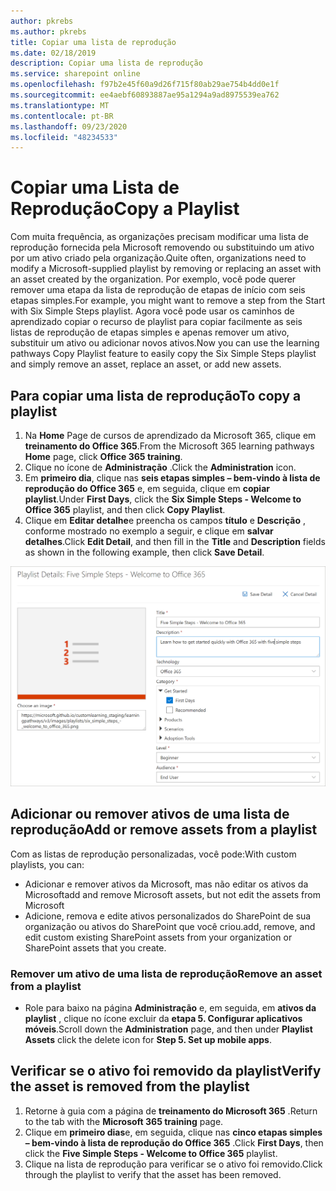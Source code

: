 ```yaml
---
author: pkrebs
ms.author: pkrebs
title: Copiar uma lista de reprodução
ms.date: 02/18/2019
description: Copiar uma lista de reprodução
ms.service: sharepoint online
ms.openlocfilehash: f97b2e45f60a9d26f715f80ab29ae754b4dd0e1f
ms.sourcegitcommit: ee4aebf60893887ae95a1294a9ad8975539ea762
ms.translationtype: MT
ms.contentlocale: pt-BR
ms.lasthandoff: 09/23/2020
ms.locfileid: "48234533"
---
```

# <a name="copy-a-playlist"></a><span data-ttu-id="51370-103">Copiar uma Lista de Reprodução</span><span class="sxs-lookup"><span data-stu-id="51370-103">Copy a Playlist</span></span>
<span data-ttu-id="51370-104">Com muita frequência, as organizações precisam modificar uma lista de reprodução fornecida pela Microsoft removendo ou substituindo um ativo por um ativo criado pela organização.</span><span class="sxs-lookup"><span data-stu-id="51370-104">Quite often, organizations need to modify a Microsoft-supplied playlist by removing or replacing an asset with an asset created by the organization.</span></span> <span data-ttu-id="51370-105">Por exemplo, você pode querer remover uma etapa da lista de reprodução de etapas de início com seis etapas simples.</span><span class="sxs-lookup"><span data-stu-id="51370-105">For example, you might want to remove a step from the Start with Six Simple Steps playlist.</span></span> <span data-ttu-id="51370-106">Agora você pode usar os caminhos de aprendizado copiar o recurso de playlist para copiar facilmente as seis listas de reprodução de etapas simples e apenas remover um ativo, substituir um ativo ou adicionar novos ativos.</span><span class="sxs-lookup"><span data-stu-id="51370-106">Now you can use the learning pathways Copy Playlist feature to easily copy the Six Simple Steps playlist and simply remove an asset, replace an asset, or add new assets.</span></span> 

## <a name="to-copy-a-playlist"></a><span data-ttu-id="51370-107">Para copiar uma lista de reprodução</span><span class="sxs-lookup"><span data-stu-id="51370-107">To copy a playlist</span></span>

1. <span data-ttu-id="51370-108">Na **Home** Page de cursos de aprendizado da Microsoft 365, clique em **treinamento do Office 365**.</span><span class="sxs-lookup"><span data-stu-id="51370-108">From the Microsoft 365 learning pathways **Home** page, click **Office 365 training**.</span></span>
2. <span data-ttu-id="51370-109">Clique no ícone de **Administração** .</span><span class="sxs-lookup"><span data-stu-id="51370-109">Click the **Administration** icon.</span></span>
3. <span data-ttu-id="51370-110">Em **primeiro dia**, clique nas **seis etapas simples – bem-vindo à lista de reprodução do Office 365** e, em seguida, clique em **copiar playlist**.</span><span class="sxs-lookup"><span data-stu-id="51370-110">Under **First Days**, click the **Six Simple Steps - Welcome to Office 365** playlist, and then click **Copy Playlist**.</span></span> 
4. <span data-ttu-id="51370-111">Clique em **Editar detalhe**e preencha os campos **título** e **Descrição** , conforme mostrado no exemplo a seguir, e clique em **salvar detalhes**.</span><span class="sxs-lookup"><span data-stu-id="51370-111">Click **Edit Detail**, and then fill in the **Title** and **Description** fields as shown in the following example, then click **Save Detail**.</span></span>  
 
![cg-copyplaylist5steps.png](media/cg-copyplaylist5steps.png)

## <a name="add-or-remove-assets-from-a-playlist"></a><span data-ttu-id="51370-113">Adicionar ou remover ativos de uma lista de reprodução</span><span class="sxs-lookup"><span data-stu-id="51370-113">Add or remove assets from a playlist</span></span>
<span data-ttu-id="51370-114">Com as listas de reprodução personalizadas, você pode:</span><span class="sxs-lookup"><span data-stu-id="51370-114">With custom playlists, you can:</span></span>
- <span data-ttu-id="51370-115">Adicionar e remover ativos da Microsoft, mas não editar os ativos da Microsoft</span><span class="sxs-lookup"><span data-stu-id="51370-115">add and remove Microsoft assets, but not edit the assets from Microsoft</span></span>
- <span data-ttu-id="51370-116">Adicione, remova e edite ativos personalizados do SharePoint de sua organização ou ativos do SharePoint que você criou.</span><span class="sxs-lookup"><span data-stu-id="51370-116">add, remove, and edit custom existing SharePoint assets from your organization or SharePoint assets that you create.</span></span> 

### <a name="remove-an-asset-from-a-playlist"></a><span data-ttu-id="51370-117">Remover um ativo de uma lista de reprodução</span><span class="sxs-lookup"><span data-stu-id="51370-117">Remove an asset from a playlist</span></span>
- <span data-ttu-id="51370-118">Role para baixo na página **Administração** e, em seguida, em **ativos da playlist** , clique no ícone excluir da **etapa 5. Configurar aplicativos móveis**.</span><span class="sxs-lookup"><span data-stu-id="51370-118">Scroll down the **Administration** page, and then under **Playlist Assets** click the delete icon for **Step 5. Set up mobile apps**.</span></span> 

## <a name="verify-the-asset-is-removed-from-the-playlist"></a><span data-ttu-id="51370-119">Verificar se o ativo foi removido da playlist</span><span class="sxs-lookup"><span data-stu-id="51370-119">Verify the asset is removed from the playlist</span></span>
1. <span data-ttu-id="51370-120">Retorne à guia com a página de **treinamento do Microsoft 365** .</span><span class="sxs-lookup"><span data-stu-id="51370-120">Return to the tab with the **Microsoft 365 training** page.</span></span>
2. <span data-ttu-id="51370-121">Clique em **primeiro dias**e, em seguida, clique nas **cinco etapas simples – bem-vindo à lista de reprodução do Office 365** .</span><span class="sxs-lookup"><span data-stu-id="51370-121">Click **First Days**, then click the **Five Simple Steps - Welcome to Office 365** playlist.</span></span> 
3. <span data-ttu-id="51370-122">Clique na lista de reprodução para verificar se o ativo foi removido.</span><span class="sxs-lookup"><span data-stu-id="51370-122">Click through the playlist to verify that the asset has been removed.</span></span>


